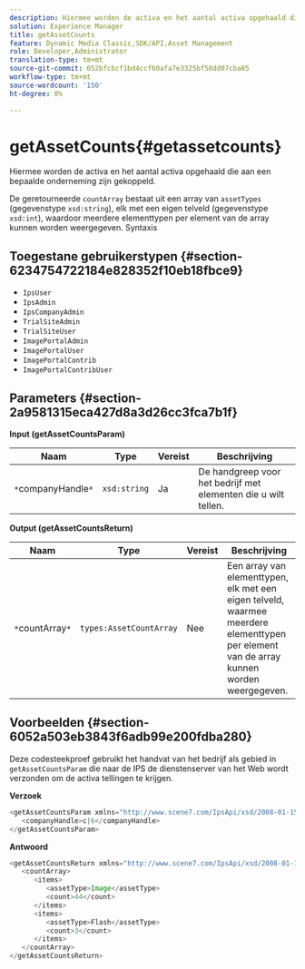 ```yaml
---
description: Hiermee worden de activa en het aantal activa opgehaald die aan een bepaalde onderneming zijn gekoppeld.
solution: Experience Manager
title: getAssetCounts
feature: Dynamic Media Classic,SDK/API,Asset Management
role: Developer,Administrator
translation-type: tm+mt
source-git-commit: 052bfcbcf1bd4ccf60afa7e3325bf58dd07cba85
workflow-type: tm+mt
source-wordcount: '150'
ht-degree: 0%

---
```



# getAssetCounts{#getassetcounts}

Hiermee worden de activa en het aantal activa opgehaald die aan een bepaalde onderneming zijn gekoppeld.

De geretourneerde `countArray` bestaat uit een array van `assetTypes` (gegevenstype `xsd:string`), elk met een eigen telveld (gegevenstype `xsd:int`), waardoor meerdere elementtypen per element van de array kunnen worden weergegeven.
Syntaxis

## Toegestane gebruikerstypen {#section-6234754722184e828352f10eb18fbce9}

* `IpsUser`
* `IpsAdmin`
* `IpsCompanyAdmin`
* `TrialSiteAdmin`
* `TrialSiteUser`
* `ImagePortalAdmin`
* `ImagePortalUser`
* `ImagePortalContrib`
* `ImagePortalContribUser`

## Parameters {#section-2a9581315eca427d8a3d26cc3fca7b1f}

**Input (getAssetCountsParam)**

| Naam | Type | Vereist | Beschrijving |
|---|---|---|---|
| `*`companyHandle`*` | `xsd:string` | Ja | De handgreep voor het bedrijf met elementen die u wilt tellen. |

**Output (getAssetCountsReturn)**

| Naam | Type | Vereist | Beschrijving |
|---|---|---|---|
| `*`countArray`*` | `types:AssetCountArray` | Nee | Een array van elementtypen, elk met een eigen telveld, waarmee meerdere elementtypen per element van de array kunnen worden weergegeven. |

## Voorbeelden {#section-6052a503eb3843f6adb99e200fdba280}

Deze codesteekproef gebruikt het handvat van het bedrijf als gebied in `getAssetCountsParam` die naar de IPS de dienstenserver van het Web wordt verzonden om de activa tellingen te krijgen.

**Verzoek**

```java
<getAssetCountsParam xmlns="http://www.scene7.com/IpsApi/xsd/2008-01-15">
   <companyHandle>c|6</companyHandle>
</getAssetCountsParam>
```

**Antwoord**

```java
<getAssetCountsReturn xmlns="http://www.scene7.com/IpsApi/xsd/2008-01-15">
   <countArray>
      <items>
         <assetType>Image</assetType>
         <count>44</count>
      </items>
      <items>
         <assetType>Flash</assetType>
         <count>3</count>
      </items>
   </countArray>
</getAssetCountsReturn>
```

